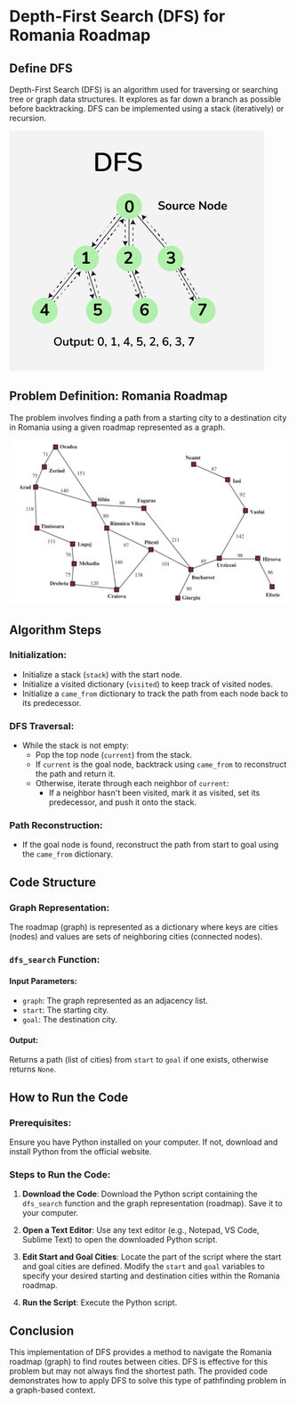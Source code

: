 # Depth-First Search (DFS) for Romania Roadmap

## Define DFS

Depth-First Search (DFS) is an algorithm used for traversing or searching tree or graph data structures. It explores as far down a branch as possible before backtracking. DFS can be implemented using a stack (iteratively) or recursion.

![DFS](images/DFS.png)

## Problem Definition: Romania Roadmap

The problem involves finding a path from a starting city to a destination city in Romania using a given roadmap represented as a graph.

![Roadmap](images/Roadmap.png)

## Algorithm Steps

### Initialization:
- Initialize a stack (`stack`) with the start node.
- Initialize a visited dictionary (`visited`) to keep track of visited nodes.
- Initialize a `came_from` dictionary to track the path from each node back to its predecessor.

### DFS Traversal:
- While the stack is not empty:
  - Pop the top node (`current`) from the stack.
  - If `current` is the goal node, backtrack using `came_from` to reconstruct the path and return it.
  - Otherwise, iterate through each neighbor of `current`:
    - If a neighbor hasn't been visited, mark it as visited, set its predecessor, and push it onto the stack.

### Path Reconstruction:
- If the goal node is found, reconstruct the path from start to goal using the `came_from` dictionary.

## Code Structure

### Graph Representation:
The roadmap (graph) is represented as a dictionary where keys are cities (nodes) and values are sets of neighboring cities (connected nodes).

### `dfs_search` Function:

#### Input Parameters:
- `graph`: The graph represented as an adjacency list.
- `start`: The starting city.
- `goal`: The destination city.

#### Output:
Returns a path (list of cities) from `start` to `goal` if one exists, otherwise returns `None`.

## How to Run the Code

### Prerequisites:
Ensure you have Python installed on your computer. If not, download and install Python from the official website.

### Steps to Run the Code:
1. **Download the Code**:
   Download the Python script containing the `dfs_search` function and the graph representation (roadmap). Save it to your computer.
   
2. **Open a Text Editor**:
   Use any text editor (e.g., Notepad, VS Code, Sublime Text) to open the downloaded Python script.
   
3. **Edit Start and Goal Cities**:
   Locate the part of the script where the start and goal cities are defined.
   Modify the `start` and `goal` variables to specify your desired starting and destination cities within the Romania roadmap.
   
4. **Run the Script**:
   Execute the Python script.

## Conclusion

This implementation of DFS provides a method to navigate the Romania roadmap (graph) to find routes between cities. DFS is effective for this problem but may not always find the shortest path. The provided code demonstrates how to apply DFS to solve this type of pathfinding problem in a graph-based context.
